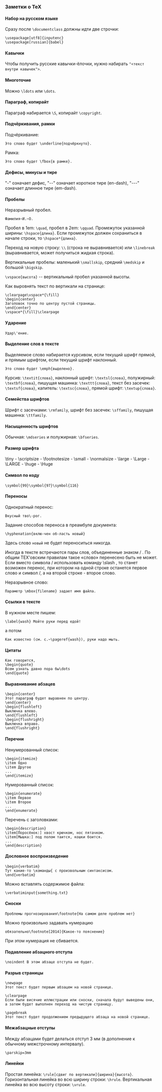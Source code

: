 ### Заметки о TeX

#### Набор на русском языке

Сразу после `\documentclass` должны идти две строчки:

```
\usepackage[utf8]{inputenc}
\usepackage[russian]{babel}
```

#### Кавычки

Чтобы получить русские кавычки-ёлочки, нужно набирать `"<текст внутри кавычек">`.

#### Многоточие

Можно `\ldots` или `\dots`.

#### Параграф, копирайт

Параграф набирается `\S`, копирайт `\copyright`.

#### Подчёркивания, рамки

Подчёркивание:

```
Это слово будет \underline{подчёркнуто}.
```

Рамка:

```
Это слово будет \fbox{в рамке}.
```

#### Дефисы, минусы и тире

"-" означает дефис, "--" означает короткое тире (en-dash), "---" означает длинное тире (em-dash).

#### Пробелы

Неразрывный пробел.

```
Фамилия~И.~О.
```

Пробел в 1em: `\quad`, пробел в 2em: `\qquad`. Промежуток указанной ширины: `\hspace{длина}`. Если промежуток должен сохраниться в начале строки, то `\hspace*{длина}`.

Переход на новую строку: `\\` (строка не выравнивается) или `\linebreak` (выравнивается, может получиться жидкая строка).

Вертикальные пробелы: маленький `\smallskip`, средний `\medskip` и большой `\bigskip`.

`\vspace{высота}` -- вертикальный пробел указанной высоты.

Как выровнять текст по вертикали на странице:

```
\clearpage\vspace*{\fill}
\begin{center}
Заголовок точно по центру пустой страницы.
\end{center}
\vspace*{\fill}\clearpage
```

#### Ударение

```
Удар\'ение.
```

#### Выделение слов в тексте

Выделяемое слово набирается курсивом, если текущий шрифт прямой, и прямым шрифтом, если текущий шрифт наклонный.

```
Это слово будет \emph{выделено}.
```

Курсив: `\textit{слова}`, наклонный шрифт: `\textsl{слова}`, полужирный: `\textbf{слова}`, пишущая машинка: `\texttt{слова}`, текст без засечек: `\textsf{слова}`, капитель: `\textsc{слова}`, прямой шрифт: `\textup{слова}`.

#### Семейства шрифтов

Шрифт с засечками: `\rmfamily`, шрифт без засечек: `\sffamily`, пишущая машинка: `\ttfamily`.

#### Насыщенность шрифтов

Обычная: `\mdseries` и полужирная: `\bfseries`.

#### Размер шрифта

\tiny - \scriptsize - \footnotesize - \small - \normalsize - \large - \Large - \LARGE - \huge - \Huge

#### Символ по коду

```
\symbol{99}\symbol{97}\symbol{116}
```

#### Переносы

Однократный перенос:

```
Вкусный тво\-рог.
```

Задание способов переноса в преамбуле документа:

```
\hyphenation{вклю-чен об-ласть новый}
```

Здесь слово `новый` не будет переноситься никогда.

Иногда в тексте встречаются пары слов, объединенные знаком / . По общим TEX'овским правилам такое «слово» перенесено быть не может. Если вместо символа / использовать команду \slash , то станет возможен перенос, при котором на одной строке останется первое слово и символ /, а на второй строке - второе слово.

Неразрывное слово:

```
Параметр \mbox{filename} задает имя файла.
```

#### Ссылки в тексте

В нужном месте пишем:

```
\label{wash} Мойте руки перед едой!
```

а потом

```
Как известно (см. с.~\pageref{wash}), руки надо мыть.
```

#### Цитаты

```
Как говорится,
\begin{quote}
Всем узнать давно пора бы\dots
\end{quote}
```

#### Выравнивание абзацев

```
\begin{center}
Этот параграф будет выравнен по центру.
\end{center}
\begin{flushleft}
Выключка влево.
\end{flushleft}
\begin{flushright}
Выключка вправо.
\end{flushright}
```

#### Перечни

Ненумерованный список:

```
\begin{itemize}
\item Одно
\item Другое
...
\end{itemize}
```

Нумерованный список: 

```
\begin{enumerate}
\item Первое
\item Второе
...
\end{enumerate}
```

Перечень с заголовками:

```
\begin{description}
\item[Поросёнок:] хвост крючком, нос пятачком.
\item[Мышка:] под полом таится, кошки боится.
...
\end{description}
```

#### Дословное воспроизведение

```
\begin{verbatim}
Тут какие-то \команды{ с произвольным синтаксисом.
\end{verbatim}
```

Можно вставлять содержимое файла:

```
\verbatiminput{something.txt}
```

#### Сноски

```
Проблемы прогнозирования\footnote{На самом деле проблем нет}
```

Можно произвольно задавать нумерацию

```
обязательно\footnote[2014]{Какое-то пояснение}
```

При этом нумерация не сбивается.


#### Подавление абзацного отступа

```
\noindent В этом абзаце отступа не будет.
```

#### Разрыв страницы

```
\newpage
Этот текст будет первым абзацем на новой странице.
```

```
\clearpage
Если были висячие иллюстрации или сноски, сначала будут выведены они,
а затем будет выполнен переход на чистую страницу.
```

```
\pagebreak
Этот текст будет продолжением предыдущего абзаца на новой странице.
```

#### Межабзацные отступы

Между абзацами будет делаться отступ 3 мм (в дополнение к обычному межстрочному интервалу).

```
\parskip=3mm
```

#### Линейки

Простая линейка: `\rule[сдвиг по вертикали]{ширина}{высота}`. Горизонтальная линейка во всю ширину строки: `\hrule`. Вертикальная линейка во всю высоту строки: `\vrule`.


